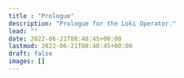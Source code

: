 ```yaml
---
title : "Prologue"
description: "Prologue for the Loki Operator."
lead: ""
date: 2022-06-21T08:48:45+00:00
lastmod: 2022-06-21T08:48:45+00:00
draft: false
images: []
---
```


